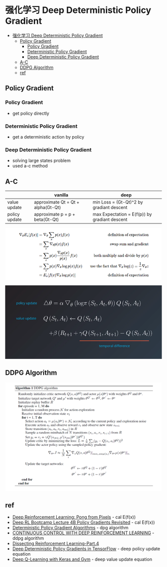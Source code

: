 # 强化学习 Deep Deterministic Policy Gradient

- [强化学习 Deep Deterministic Policy Gradient](#deep-deterministic-policy-gradient)
    - [Policy Gradient](#policy-gradient)
        - [Policy Gradient](#policy-gradient)
        - [Deterministic Policy Gradient](#deterministic-policy-gradient)
        - [Deep Deterministic Policy Gradient](#deep-deterministic-policy-gradient)
    - [A-C](#a-c)
    - [DDPG Algorithm](#ddpg-algorithm)
    - [ref](#ref)

## Policy Gradient
### Policy Gradient
- get policy directly

### Deterministic Policy Gradient
- get a deterministic action by policy

### Deep Deterministic Policy Gradient
- solving large states problem
- used a-c method



## A-C

|   | vanilla | deep |
|---| --- | --- |
| value update | approximate Qt = Qt + alpha(Gt-Qt) | min Loss = (Gt-Qt)^2 by gradiant descent|
| policy update | approximate p = p + beta(Gt-Qt) | max Expectation = E(f(p)) by gradiant descent |

![](./img/deriving_pg.png)

![](./img/a-c.png)

## DDPG Algorithm

![](./img/ddpg_algorithm.png)


## ref
- [Deep Reinforcement Learning: Pong from Pixels](http://karpathy.github.io/2016/05/31/rl/) - cal E(f(x))
- [Deep RL Bootcamp Lecture 4B Policy Gradients Revisited](https://www.youtube.com/watch?v=tqrcjHuNdmQ) - cal E(f(x))
- [Deterministic Policy Gradient Algorithms](http://proceedings.mlr.press/v32/silver14.pdf) - dpg algorithm
- [CONTINUOUS CONTROL WITH DEEP REINFORCEMENT LEARNING](https://arxiv.org/pdf/1509.02971.pdf) - ddpg algorithm 
- [Dissecting Reinforcement Learning-Part.4](https://mpatacchiola.github.io/blog/2017/02/11/dissecting-reinforcement-learning-4.html)
- [Deep Deterministic Policy Gradients in TensorFlow](http://pemami4911.github.io/blog/2016/08/21/ddpg-rl.html) - deep policy update equation
- [Deep Q-Learning with Keras and Gym](https://keon.io/deep-q-learning/) - deep value update equation 